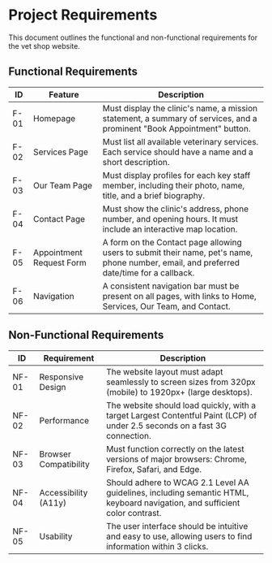 # Project Requirements

This document outlines the functional and non-functional requirements for the vet shop website.

## Functional Requirements

| ID  | Feature                  | Description                                                                                                                              |
| --- | ------------------------ | ---------------------------------------------------------------------------------------------------------------------------------------- |
| F-01| Homepage                 | Must display the clinic's name, a mission statement, a summary of services, and a prominent "Book Appointment" button.                 |
| F-02| Services Page            | Must list all available veterinary services. Each service should have a name and a short description.                                    |
| F-03| Our Team Page            | Must display profiles for each key staff member, including their photo, name, title, and a brief biography.                              |
| F-04| Contact Page             | Must show the clinic's address, phone number, and opening hours. It must include an interactive map location.                          |
| F-05| Appointment Request Form | A form on the Contact page allowing users to submit their name, pet's name, phone number, email, and preferred date/time for a callback. |
| F-06| Navigation               | A consistent navigation bar must be present on all pages, with links to Home, Services, Our Team, and Contact.                          |

## Non-Functional Requirements

| ID   | Requirement          | Description                                                                                                      |
| ---- | -------------------- | ---------------------------------------------------------------------------------------------------------------- |
| NF-01| Responsive Design    | The website layout must adapt seamlessly to screen sizes from 320px (mobile) to 1920px+ (large desktops).         |
| NF-02| Performance          | The website should load quickly, with a target Largest Contentful Paint (LCP) of under 2.5 seconds on a fast 3G connection. |
| NF-03| Browser Compatibility| Must function correctly on the latest versions of major browsers: Chrome, Firefox, Safari, and Edge.              |
| NF-04| Accessibility (A11y)| Should adhere to WCAG 2.1 Level AA guidelines, including semantic HTML, keyboard navigation, and sufficient color contrast. |
| NF-05| Usability            | The user interface should be intuitive and easy to use, allowing users to find information within 3 clicks.      |
